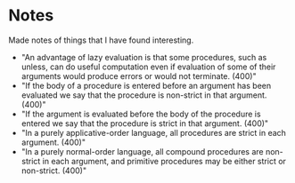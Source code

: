 # Notes

Made notes of things that I have found interesting.

* "An advantage of lazy evaluation is that some procedures, such as unless, can do useful computation even if evaluation of some of their arguments would produce errors or would not terminate. (400)"
* "If the body of a procedure is entered before an argument has been evaluated we say that the procedure is non-strict in that argument. (400)"
* "If the argument is evaluated before the body of the procedure is entered we say that the procedure is strict in that argument. (400)"
* "In a purely applicative-order language, all procedures are strict in each argument. (400)"
* "In a purely normal-order language, all compound procedures are non-strict in each argument, and primitive procedures may be either strict or non-strict. (400)"
